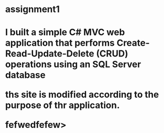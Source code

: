<h1>assignment1<h1>
<p>I built a simple C# MVC web application that performs Create-Read-Update-Delete (CRUD) operations using an SQL Server database

ths site is modified according to the purpose of thr application.</p>
<p>fefwedfefew></p>